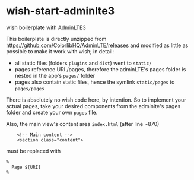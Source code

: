 # wish-start-adminlte3
wish boilerplate with AdminLTE3

This boilerplate is directly unzipped from https://github.com/ColorlibHQ/AdminLTE/releases
and modified as little as possible to make it work with wish; in detail:

- all static files (folders `plugins` and `dist`) went to `static/`
- pages reference URI /pages, therefore the adminLTE's pages folder is nested in the app's `pages/` folder
- pages also contain static files, hence the symlink `static/pages` to `pages/pages`

There is absolutely no wish code here, by intention. So to implement your actual pages, take your desired components from the adminlte's pages folder and create your own `pages` file.

Also, the main view's content area  `index.html`  (after line ~870)
```
    <!-- Main content -->
    <section class="content">
```

must be replaced with
```
%
  Page ${URI}
%
```
